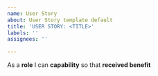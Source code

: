 ```yaml
---
name: User Story
about: User Story template default
title: 'USER STORY: <TITLE>'
labels: ''
assignees: ''

---
```


As a **role** I can **capability** so that **received benefit**
